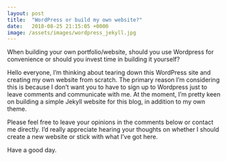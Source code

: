 ```yaml
---
layout: post
title:  "WordPress or build my own website?"
date:   2018-08-25 21:15:05 +0000
image: /assets/images/wordpress_jekyll.jpg
---
```

When building your own portfolio/website, should you use Wordpress for convenience or
should you invest time in building it yourself?

Hello everyone, I’m thinking about tearing down this
WordPress site and creating my own website from scratch. The primary reason I’m
considering this is because I don’t want you to have to sign up to Wordpress just to
leave comments and communicate with me. At the moment, I’m pretty keen on building
a simple Jekyll website for this blog, in addition to my own theme.

Please feel free to leave your opinions in the comments below or contact me directly. I’d
really appreciate hearing your thoughts on whether I should create a new website or
stick with what I’ve got here.

Have a good day.